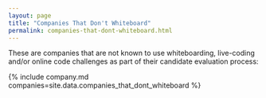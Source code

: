 ```yaml
---
layout: page
title: "Companies That Don't Whiteboard"
permalink: companies-that-dont-whiteboard.html
---
```


These are companies that are not known to use whiteboarding, live-coding and/or
online code challenges as part of their candidate evaluation process:

{% include company.md companies=site.data.companies_that_dont_whiteboard %}
